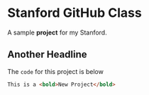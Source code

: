 # Stanford GitHub Class

A sample **project** for my Stanford.

## Another Headline

The `code` for this project is below

```html
This is a <bold>New Project</bold>
```
